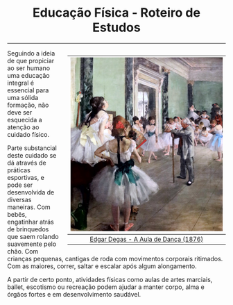<h1 align="center">Educação Física - Roteiro de Estudos</h1>

---

<div style="float: right; padding-left: 20px">

|                <img height="400" src="./assets/images/Educação_Física/EdgarDegas_TheDanceClass.jpeg" />                |
| :--------------------------------------------------------------------------------------------------------------------: |
| [Edgar Degas - A Aula de Dança (1876)](https://search.creativecommons.org/photos/d71d3214-f39b-4328-a461-5e8183919382) |

</div>

Seguindo a ideia de que propiciar ao ser humano uma educação integral é essencial para uma sólida formação, não deve ser esquecida a atenção ao cuidado físico.

Parte substancial deste cuidado se dá através de práticas esportivas, e pode ser desenvolvida de diversas maneiras. Com bebês, engatinhar atrás de brinquedos que saem rolando suavemente pelo chão. Com crianças pequenas, cantigas de roda com movimentos corporais ritimados. Com as maiores, correr, saltar e escalar após algum alongamento.

A partir de certo ponto, atividades físicas como aulas de artes marciais, ballet, escotismo ou recreação podem ajudar a manter corpo, alma e órgãos fortes e em desenvolvimento saudável.
